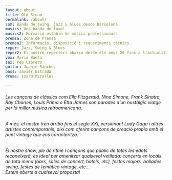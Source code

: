 ```yaml
---
layout: about
title: Old Steam
permalink: /about/
som: Banda de swing, jazz y blues desde Barcelona
musics: Una banda de luxe!
musics2: Formació estable de músics professionals
premsa: Zona de Premsa
premsa2: Informació, disposició i requeriments tècnics.
reper: Jazz, Swing & Blues
reper2: El nostre repertori abarca desde els anys 20 fins a l'actualitat, un repàs en ordre cronològic per la història del Jazz.
vox: Maria Baeta
sax: Pep Cabrero
guitar: Juanje Sánchez
bass: Javier Estrada
drums: Isard Miralles

---
```



###### Les cançons de clàssics com Ella Fitzgerald, Nina Simone, Frank Sinatra, Ray Charles, Louis Prima o Etta James son parades d’un nostàlgic viatge per la millor música retroamericana. 
###### A més, el nostre tren arriba fins el segle XXI, versionant Lady Gaga i altres artistes contemporanis, així com oferint cançons de creació propia amb el punt vintage que ens caracteritza.
###### El nostre show, ple de ritme i cançons que públic de totes les edats reconeixerà, és ideal per amenitzar qualsevol vetllada: concerts en locals de tota mena (bars, sales de concert, hotels, etc), festes majors, ballades swing, festes de temàtica vintage, etc...<br>Estem oberts a cualsevol proposta!